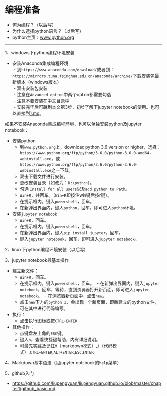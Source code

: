 # 编程准备
- 何为编程？（以后写）
- 为什么选择python语言？（以后写）
- python主页：www.python.org
---
1、windows下python编程环境安装
- 安装Anaconda集成编程环境  
  - 到`https://www.anaconda.com/download/`或者到：`https://mirrors.tuna.tsinghua.edu.cn/anaconda/archive/`下载安装包最新版本（windows版本）  
  - 双击安装包安装  
  - 注意在`Advanced option`中两个option都需要勾选  
  - 注意不要安装在中文目录中  
  - 安装完毕后可跳到本文第3步，初步了解下jupyter notebook的使用。也可以直接到[1.md](https://github.com/liupengyuan/python_tutorial/edit/master/chapter1/1.md)。
 
如果不安装Anaconda集成编程环境，也可以单独安装python及jupyter notebook：
- 安装python
  - 到`www.python.org`上，download python 3.6 version or higher，选择：`https://www.python.org/ftp/python/3.6.0/python-3.6.0-amd64-webinstall.exe`，或
`https://www.python.org/ftp/python/3.6.0/python-3.6.0-webinstall.exe`之一下载。
  - 双击下载文件进行安装。
  - 更改安装目录（如改为：`D:\python`）。
  - 勾选 `Install for all users`以及`add python to Path`。
  - `Win+R`，并回车。（`Win+R`即按住win键后按r键）。
  - 在提示框内，键入`powershell`，回车。
  - 在新弹出界面内，键入`python`，回车，即可进入`python`环境。
- 安装`jupyter notebook`
  - `Win+R`，回车。
  - 在提示框内，键入`powershell`，回车。
  - 在新弹出界面内，键入`pip install jupyter`，回车。
  - 键入`jupyter notebook`，回车，即可进入`jupyter notebook`。

2、linux下python编程环境安装（以后写）

3、jupyter notebook最基本操作
- 建立新文件：
  - `Win+R`，回车。
  - 在提示框内，键入`powershell`，回车。
  - 在新弹出界面内，键入`jupyter notebook`，回车，等待，直到浏览器打开新页面，即可进入`jupyter notebook`。
  - 在浏览器新页面中，点击`new`。
  - 点击`new`下方的`python 3`，会出现一个新页面，即新建立的python文件，可在其中进行代码编写。
- 执行：
  - 点击执行图标或按`CTRL+ENTER`
- 其他操作：
  - 点键盘左上角的`ESC`键。
  - 键入`h`，查看快捷键帮助，内有详细说明。
  - 可最先实践及记住`M`（markdown模式）,`J`（代码模式）,`CTRL+ENTER`,`ALT+ENTER`,`ESC`,`ENTER`。
 
 4、Markdown基本语法（见jupyter notebook的`help`菜单）
 
 5、github入门
 - https://github.com/liupengyuan/liupengyuan.github.io/blob/master/chapter1/github_basic.md
